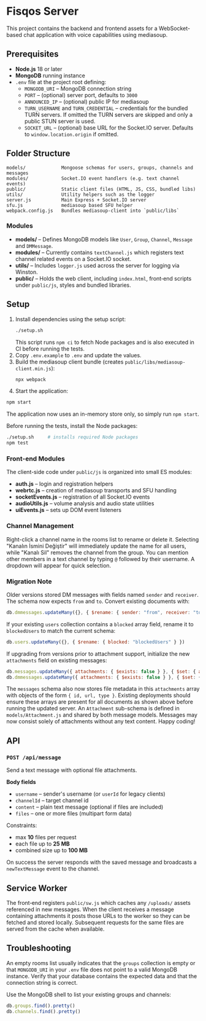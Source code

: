 # Fisqos Server

This project contains the backend and frontend assets for a WebSocket-based chat application with voice capabilities using mediasoup.

## Prerequisites

- **Node.js** 18 or later
- **MongoDB** running instance
- `.env` file at the project root defining:
  - `MONGODB_URI` – MongoDB connection string
  - `PORT` – (optional) server port, defaults to `3000`
  - `ANNOUNCED_IP` – (optional) public IP for mediasoup
  - `TURN_USERNAME` and `TURN_CREDENTIAL` – credentials for the bundled TURN
    servers. If omitted the TURN servers are skipped and only a public STUN
    server is used.
  - `SOCKET_URL` – (optional) base URL for the Socket.IO server. Defaults to
    `window.location.origin` if omitted.
    
## Folder Structure

```
models/             Mongoose schemas for users, groups, channels and messages
modules/            Socket.IO event handlers (e.g. text channel events)
public/             Static client files (HTML, JS, CSS, bundled libs)
utils/              Utility helpers such as the logger
server.js           Main Express + Socket.IO server
sfu.js              mediasoup based SFU helper
webpack.config.js   Bundles mediasoup-client into `public/libs`
```

### Modules
- **models/** – Defines MongoDB models like `User`, `Group`, `Channel`, `Message` and `DMMessage`.
- **modules/** – Currently contains `textChannel.js` which registers text channel related events on a Socket.IO socket.
- **utils/** – Includes `logger.js` used across the server for logging via Winston.
- **public/** – Holds the web client, including `index.html`, front‑end scripts under `public/js`, styles and bundled libraries.

## Setup

1. Install dependencies using the setup script:
   ```bash
   ./setup.sh
   ```
   This script runs `npm ci` to fetch Node packages and is
   also executed in CI before running the tests.
2. Copy `.env.example` to `.env` and update the values.
3. Build the mediasoup client bundle (creates `public/libs/mediasoup-client.min.js`):
    ```bash
    npx webpack
    ```
4. Start the application:
```bash
npm start
```
The application now uses an in-memory store only, so simply run `npm start`.

Before running the tests, install the Node packages:

```bash
./setup.sh     # installs required Node packages
npm test
```

### Front-end Modules

The client-side code under `public/js` is organized into small ES modules:

- **auth.js** – login and registration helpers
- **webrtc.js** – creation of mediasoup transports and SFU handling
- **socketEvents.js** – registration of all Socket.IO events
- **audioUtils.js** – volume analysis and audio state utilities
- **uiEvents.js** – sets up DOM event listeners

### Channel Management

Right-click a channel name in the rooms list to rename or delete it. Selecting
"Kanalın İsmini Değiştir" will immediately update the name for all users, while
"Kanalı Sil" removes the channel from the group.
You can mention other members in a text channel by typing `@` followed by their
username. A dropdown will appear for quick selection.

### Migration Note

Older versions stored DM messages with fields named `sender` and `receiver`.
The schema now expects `from` and `to`. Convert existing documents with:

```javascript
db.dmmessages.updateMany({}, { $rename: { sender: "from", receiver: "to" } })
```

If your existing `users` collection contains a `blocked` array field, rename it to `blockedUsers` to match the current schema:

```javascript
db.users.updateMany({}, { $rename: { blocked: "blockedUsers" } })
```

If upgrading from versions prior to attachment support, initialize the new
`attachments` field on existing messages:

```javascript
db.messages.updateMany({ attachments: { $exists: false } }, { $set: { attachments: [] } })
db.dmmessages.updateMany({ attachments: { $exists: false } }, { $set: { attachments: [] } })
```
The `messages` schema also now stores file metadata in this `attachments` array
with objects of the form `{ id, url, type }`. Existing deployments should
ensure these arrays are present for all documents as shown above before running
the updated server.
An `Attachment` sub-schema is defined in `models/Attachment.js` and shared by
both message models.
Messages may now consist solely of attachments without any text content.
Happy coding!

## API

### `POST /api/message`

Send a text message with optional file attachments.

**Body fields**

- `username` – sender's username (or `userId` for legacy clients)
- `channelId` – target channel id
- `content` – plain text message (optional if files are included)
- `files` – one or more files (multipart form data)

Constraints:
- max **10** files per request
- each file up to **25&nbsp;MB**
- combined size up to **100&nbsp;MB**

On success the server responds with the saved message and broadcasts a
`newTextMessage` event to the channel.

## Service Worker

The front‑end registers `public/sw.js` which caches any `/uploads/` assets
referenced in new messages. When the client receives a message containing
attachments it posts those URLs to the worker so they can be fetched and stored
locally. Subsequent requests for the same files are served from the cache when
available.

## Troubleshooting

An empty rooms list usually indicates that the `groups` collection is empty or
that `MONGODB_URI` in your `.env` file does not point to a valid MongoDB
instance. Verify that your database contains the expected data and that the
connection string is correct.

Use the MongoDB shell to list your existing groups and channels:

```javascript
db.groups.find().pretty()
db.channels.find().pretty()
```
